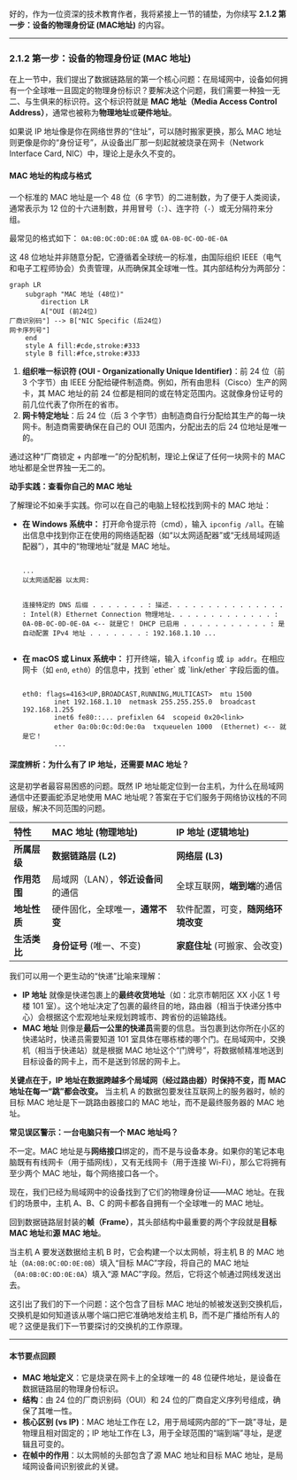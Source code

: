 好的，作为一位资深的技术教育作者，我将紧接上一节的铺垫，为你续写 **2.1.2 第一步：设备的物理身份证 (MAC地址)** 的内容。

---

### 2.1.2 第一步：设备的物理身份证 (MAC 地址)

在上一节中，我们提出了数据链路层的第一个核心问题：在局域网中，设备如何拥有一个全球唯一且固定的物理身份标识？要解决这个问题，我们需要一种独一无二、与生俱来的标识符。这个标识符就是 **MAC 地址（Media Access Control Address）**，通常也被称为**物理地址**或**硬件地址**。

如果说 IP 地址像是你在网络世界的“住址”，可以随时搬家更换，那么 MAC 地址则更像是你的“身份证号”，从设备出厂那一刻起就被烧录在网卡（Network Interface Card, NIC）中，理论上是永久不变的。

#### MAC 地址的构成与格式

一个标准的 MAC 地址是一个 48 位（6 字节）的二进制数，为了便于人类阅读，通常表示为 12 位的十六进制数，并用冒号（`:`）、连字符（`-`）或无分隔符来分组。

最常见的格式如下：
`0A:0B:0C:0D:0E:0A` 或 `0A-0B-0C-0D-0E-0A`

这 48 位地址并非随意分配，它遵循着全球统一的标准，由国际组织 IEEE（电气和电子工程师协会）负责管理，从而确保其全球唯一性。其内部结构分为两部分：

```mermaid
graph LR
    subgraph "MAC 地址 (48位)"
        direction LR
        A["OUI (前24位)
厂商识别码"] --> B["NIC Specific (后24位)
网卡序列号"]
    end
    style A fill:#cde,stroke:#333
    style B fill:#fce,stroke:#333
```

1.  **组织唯一标识符 (OUI - Organizationally Unique Identifier)**：前 24 位（前 3 个字节）由 IEEE 分配给硬件制造商。例如，所有由思科（Cisco）生产的网卡，其 MAC 地址的前 24 位都是相同的或在特定范围内。这就像身份证号的前几位代表了你所在的省市。
2.  **网卡特定地址**：后 24 位（后 3 个字节）由制造商自行分配给其生产的每一块网卡。制造商需要确保在自己的 OUI 范围内，分配出去的后 24 位地址是唯一的。

通过这种“厂商锁定 + 内部唯一”的分配机制，理论上保证了任何一块网卡的 MAC 地址都是全世界独一无二的。

<div class="code_example">
<p><strong>动手实践：查看你自己的 MAC 地址</strong></p>
<p>了解理论不如亲手实践。你可以在自己的电脑上轻松找到网卡的 MAC 地址：</p>
<ul>
<li><strong>在 Windows 系统中：</strong>
打开命令提示符（cmd），输入 <code>ipconfig /all</code>。在输出信息中找到你正在使用的网络适配器（如“以太网适配器”或“无线局域网适配器”），其中的“物理地址”就是 MAC 地址。
<pre><code class="bash">
...
以太网适配器 以太网:

   连接特定的 DNS 后缀 . . . . . . . :
   描述. . . . . . . . . . . . . . . : Intel(R) Ethernet Connection
   物理地址. . . . . . . . . . . . . : 0A-0B-0C-0D-0E-0A  &lt;-- 就是它！
   DHCP 已启用 . . . . . . . . . . . : 是
   自动配置 IPv4 地址 . . . . . . . : 192.168.1.10
...
</code></pre>
</li>
<li><strong>在 macOS 或 Linux 系统中：</strong>
打开终端，输入 <code>ifconfig</code> 或 <code>ip addr</code>。在相应网卡（如 <code>en0</code>, <code>eth0</code>）的信息中，找到 `ether` 或 `link/ether` 字段后面的值。
<pre><code class="bash">
eth0: flags=4163&lt;UP,BROADCAST,RUNNING,MULTICAST&gt;  mtu 1500
        inet 192.168.1.10  netmask 255.255.255.0  broadcast 192.168.1.255
        inet6 fe80::... prefixlen 64  scopeid 0x20&lt;link&gt;
        ether 0a:0b:0c:0d:0e:0a  txqueuelen 1000  (Ethernet) &lt;-- 就是它！
        ...
</code></pre>
</li>
</ul>
</div>

#### 深度辨析：为什么有了 IP 地址，还需要 MAC 地址？

<div class="comparison">
这是初学者最容易困惑的问题。既然 IP 地址能定位到一台主机，为什么在局域网通信中还要画蛇添足地使用 MAC 地址呢？答案在于它们服务于网络协议栈的不同层级，解决不同范围的问题。

| **特性** | **MAC 地址 (物理地址)** | **IP 地址 (逻辑地址)** |
| :--- | :--- | :--- |
| **所属层级** | **数据链路层 (L2)** | **网络层 (L3)** |
| **作用范围** | 局域网（LAN），**邻近设备间**的通信 | 全球互联网，**端到端**的通信 |
| **地址性质** | 硬件固化，全球唯一，**通常不变** | 软件配置，可变，**随网络环境改变** |
| **生活类比** | **身份证号** (唯一、不变) | **家庭住址** (可搬家、会改变) |

我们可以用一个更生动的“快递”比喻来理解：

-   **IP 地址** 就像是快递包裹上的**最终收货地址**（如：北京市朝阳区 XX 小区 1 号楼 101 室）。这个地址决定了包裹的最终目的地，路由器（相当于快递分拣中心）会根据这个宏观地址来规划跨城市、跨省份的运输路线。
-   **MAC 地址** 则像是**最后一公里的快递员**需要的信息。当包裹到达你所在小区的快递站时，快递员需要知道 101 室具体在哪栋楼的哪个门。在局域网中，交换机（相当于快递站）就是根据 MAC 地址这个“门牌号”，将数据帧精准地送到目标设备的网卡上，而不是送到邻居的网卡上。

**关键点在于，IP 地址在数据跨越多个局域网（经过路由器）时保持不变，而 MAC 地址在每一“跳”都会改变。** 当主机 A 的数据包要发往互联网上的服务器时，帧的目标 MAC 地址是下一跳路由器接口的 MAC 地址，而不是最终服务器的 MAC 地址。

</div>

<div class="common_mistake_warning">
<p><strong>常见误区警示：一台电脑只有一个 MAC 地址吗？</strong></p>
<p>不一定。MAC 地址是与<strong>网络接口</strong>绑定的，而不是与设备本身。如果你的笔记本电脑既有有线网卡（用于插网线），又有无线网卡（用于连接 Wi-Fi），那么它将拥有至少两个 MAC 地址，每个网络接口各一个。</p>
</div>

现在，我们已经为局域网中的设备找到了它们的物理身份证——MAC 地址。在我们的场景中，主机 A、B、C 的网卡都各自拥有一个全球唯一的 MAC 地址。

回到数据链路层封装的**帧（Frame）**，其头部结构中最重要的两个字段就是**目标 MAC 地址**和**源 MAC 地址**。

当主机 A 要发送数据给主机 B 时，它会构建一个以太网帧，将主机 B 的 MAC 地址（`0A:0B:0C:0D:0E:0B`）填入“目标 MAC”字段，将自己的 MAC 地址（`0A:0B:0C:0D:0E:0A`）填入“源 MAC”字段。然后，它将这个帧通过网线发送出去。

这引出了我们的下一个问题：这个包含了目标 MAC 地址的帧被发送到交换机后，交换机是如何知道该从哪个端口把它准确地发给主机 B，而不是广播给所有人的呢？这便是我们下一节要探讨的交换机的工作原理。

---

#### **本节要点回顾**

-   **MAC 地址定义**：它是烧录在网卡上的全球唯一的 48 位硬件地址，是设备在数据链路层的物理身份标识。
-   **结构**：由 24 位的厂商识别码（OUI）和 24 位的厂商自定义序列号组成，确保了其唯一性。
-   **核心区别 (vs IP)**：MAC 地址工作在 L2，用于局域网内部的“下一跳”寻址，是物理且相对固定的；IP 地址工作在 L3，用于全球范围的“端到端”寻址，是逻辑且可变的。
-   **在帧中的作用**：以太网帧的头部包含了源 MAC 地址和目标 MAC 地址，是局域网设备间识别彼此的关键。